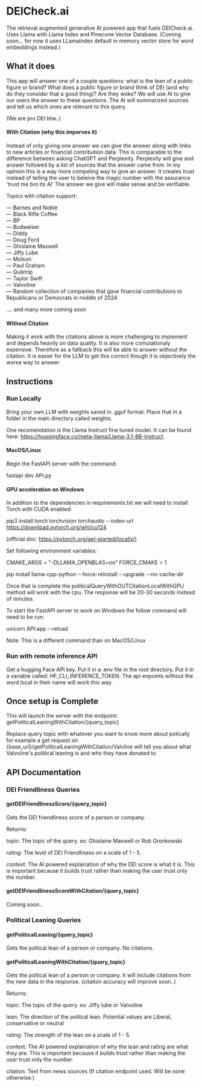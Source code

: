 # DEICheck.ai
The retrieval augmented generative AI powered app that fuels DEICheck.ai. Uses Llama with Llama Index and Pinecone Vector Database. (Coming soon... for now it uses LLamaIndex default in memory vector store for word embeddings instead.)

## What it does

This app will answer one of a couple questions: what is the lean of a public figure or brand? What does a public figure or brand think of DEI (and why do they consider that a good thing)? Are they woke? We will use AI to give our users the answer to these questions. The AI will summarized sources and tell us which ones are relevant to this query. 

(We are pro DEI btw..)

#### With Citation (why this imporves it)

Instead of only giving one answer we can give the answer along with links to new articles or financial contribution data. This is comparable to the difference between asking ChatGPT and Perplexity. Perplexity will give and answer followed by a list of sources that the answer came from. In my opinion this is a way more compeling way to give an answer. It creates trust instead of telling the user to beleive the magic number with the assurance 'trust me bro its AI' The answer we give will make sense and be verifiable.

Topics with citation support:

 &mdash; Barnes and Noble\
 &mdash; Black Rifle Coffee\
 &mdash; BP\
 &mdash; Budweiser\
 &mdash; Diddy\
 &mdash; Doug Ford\
 &mdash; Ghislaine Maxwell\
 &mdash; Jiffy Lube\
 &mdash; Molson\
 &mdash; Paul Graham\
 &mdash; Quiktrip\
 &mdash; Taylor Swift\
 &mdash; Valvoline\
 &mdash; Random collection of companies that gave financial contributions to Republicans or Democrats in middle of 2024

 .... and many more coming soon
 
#### Without Citation

Making it work with the citations above is more challenging to implement and depends heavily on data quality. It is also more comutationaly expensive. Therefore as a fallback this will be able to answer without the citation. It is easier for the LLM to get this correct though it is objectively the worse way to answer.

## Instructions

### Run Locally

Bring your own LLM with weights saved in .gguf format. Place that in a folder in the main directory called weights.

One recomendation is the Llama Instruct fine tuned model. It can be found here: https://huggingface.co/meta-llama/Llama-3.1-8B-Instruct. 

#### MacOS/Linux
Begin the FastAPI server with the command:

fastapi dev API.py

#### GPU acceleration on Windows

In addition to the dependencies in requirements.txt we will need to install Torch with CUDA enabled:

pip3 install torch torchvision torchaudio --index-url https://download.pytorch.org/whl/cu124

(official doc: https://pytorch.org/get-started/locally/)

Set following environment variables:

CMAKE_ARGS = "-DLLAMA_OPENBLAS=on"
FORCE_CMAKE = 1

pip install llama-cpp-python --force-reinstall --upgrade --no-cache-dir

Once that is complete the politicalQueryWithOUTCitationLocalWithGPU method will work with the cpu. The response will be 20-30 seconds instead of minutes.

To start the FastAPI server to work on Windows the follow command will need to be run:

uvicorn API:app --reload

Note: This is a different command than on MacOS/Linux

### Run with remote inference API

Get a hugging Face API key. Put it in a .env file in the root directory. Put it in a variable called: HF_CLI_INFERENCE_TOKEN. The api enpoints without the word local in their name will work this way.

## Once setup is Complete
This will launch the server with the endpoint: getPoliticalLeaningWithCitation/{query_topic}

Replace query topic with whatever you want to know more about polically for example a get request on
{base_url}/getPoliticalLeaningWithCitation/Valvline will tell you about what Valvoline's political leaning is and who they have donated to.


## API Documentation


### DEI Friendliness Queries

#### getDEIFriendlinessScore/{query_topic}

Gets the DEI friendliness score of a person or company.

Returns:

topic: The topic of the query. ex: Ghislaine Maxwell or Rob Gronkowski

rating: The level of DEI Friendliness on a scale of 1 - 5.

context: The AI powered explaination of why the DEI score is what it is. This is important because it builds trust rather than making the user trust only the number.


#### getDEIFriendlinessScoreWithCitation/{query_topic}

Coming soon..



### Political Leaning Queries

#### getPoliticalLeaning/{query_topic}
Gets the poltical lean of a person or company. No citations.


#### getPoliticalLeaningWithCitation/{query_topic}
Gets the poltical lean of a person or company. It will include citations from the new data in the response. (citation accuracy will improve soon..)


Returns:

topic: The topic of the query. ex: Jiffy lube or Valvoline

lean: The direction of the politcal lean. Potential values are Liberal, conservative or neutral

rating: The strength of the lean on a scale of 1 - 5.

context: The AI powered explaination of why the lean and rating are what they are. This is important because it builds trust rather than making the user trust only the number.

citation: Text from news sources (If citation endpoint used. Will be none otherwise.)
